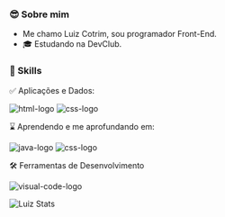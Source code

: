 ###  :sunglasses: Sobre mim 
- Me chamo Luiz Cotrim, sou programador Front-End.
- :mortar_board: Estudando na DevClub.

###  :sparkler:  Skills
:white_check_mark: Aplicações e Dados:

<img src="https://img.shields.io/badge/HTML5-E34F26?style=for-the-badge&logo=html5&logoColor=white" alt="html-logo"/> <img src="https://img.shields.io/badge/CSS3-1572B6?style=for-the-badge&logo=css3&logoColor=white" alt="css-logo"/>

:hourglass: Aprendendo e  me aprofundando em:

<img src="https://img.shields.io/badge/JavaScript-F7DF1E?style=for-the-badge&logo=javascript&logoColor=black" alt="java-logo"/> <img src="https://img.shields.io/badge/React-20232A?style=for-the-badge&logo=react&logoColor=61DAFB" alt="css-logo"/>

🛠 Ferramentas de Desenvolvimento

<img src="https://img.shields.io/badge/Visual_Studio_Code-0078D4?style=for-the-badge&logo=visual%20studio%20code&logoColor=white" alt="visual-code-logo"/>

![Luiz Stats](https://github-readme-stats.vercel.app/api?username=luizcotrim&show_icons=true&theme=transparent)
